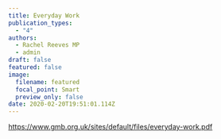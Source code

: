 ```yaml
---
title: Everyday Work
publication_types:
  - "4"
authors:
  - Rachel Reeves MP
  - admin
draft: false
featured: false
image:
  filename: featured
  focal_point: Smart
  preview_only: false
date: 2020-02-20T19:51:01.114Z
---
```

https://www.gmb.org.uk/sites/default/files/everyday-work.pdf
